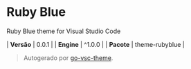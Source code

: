 # Ruby Blue

Ruby Blue theme for Visual Studio Code

| **Versão** | 0.0.1 |
| **Engine** | ^1.0.0 |
| **Pacote** | theme-rubyblue |

> Autogerado por [go-vsc-theme](https://github.com/natalbu/go-vsc-theme).

